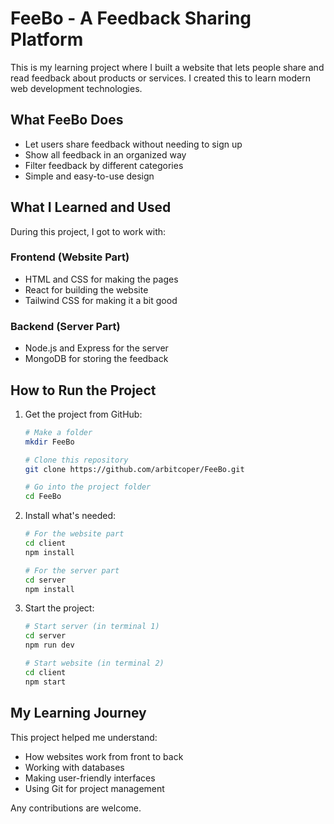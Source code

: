 # FeeBo - A Feedback Sharing Platform

This is my learning project where I built a website that lets people share and read feedback about products or services. I created this to learn modern web development technologies.

## What FeeBo Does

- Let users share feedback without needing to sign up
- Show all feedback in an organized way
- Filter feedback by different categories
- Simple and easy-to-use design

## What I Learned and Used

During this project, I got to work with:

### Frontend (Website Part)
- HTML and CSS for making the pages
- React for building the website
- Tailwind CSS for making it a bit good

### Backend (Server Part)
- Node.js and Express for the server
- MongoDB for storing the feedback

## How to Run the Project

1. Get the project from GitHub:
   ```bash
   # Make a folder
   mkdir FeeBo

   # Clone this repository
   git clone https://github.com/arbitcoper/FeeBo.git
   
   # Go into the project folder
   cd FeeBo
   ```

2. Install what's needed:
   ```bash
   # For the website part
   cd client
   npm install

   # For the server part
   cd server
   npm install
   ```

3. Start the project:
   ```bash
   # Start server (in terminal 1)
   cd server
   npm run dev

   # Start website (in terminal 2)
   cd client
   npm start
   ```


## My Learning Journey

This project helped me understand:
- How websites work from front to back
- Working with databases
- Making user-friendly interfaces
- Using Git for project management


Any contributions are welcome.
